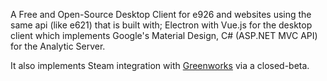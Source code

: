 A Free and Open-Source Desktop Client for e926 and websites using the same api (like e621) that is built with; Electron with Vue.js for the desktop client which implements Google's Material Design, C# (ASP.NET MVC API) for the Analytic Server.

It also implements Steam integration with
[Greenworks](https://github.com/greenheartgames/greenworks) via a closed-beta.